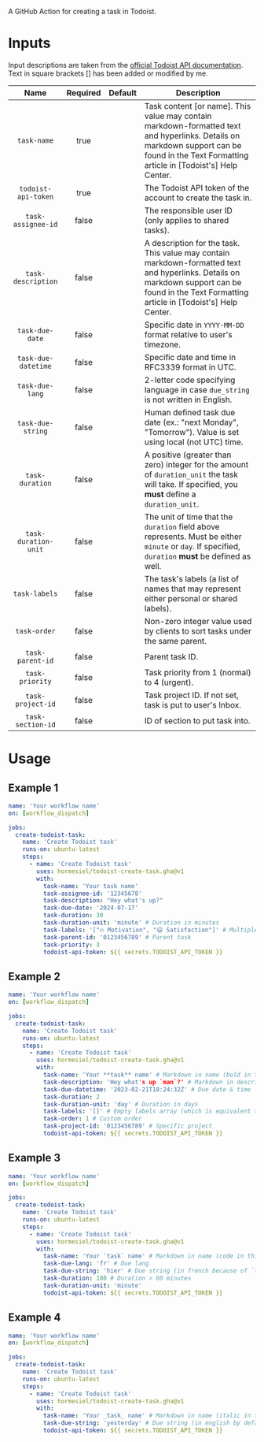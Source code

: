 A GitHub Action for creating a task in Todoist.

# Inputs

Input descriptions are taken from the [official Todoist API documentation](https://developer.todoist.com/rest/v2/#create-a-new-task). Text in square brackets [] has been added or modified by me.

<!--(inputs-start)-->

| Name  | Required | Default | Description |
| :---: | :------: | :-----: | ----------- |
| `task-name` | true |  | Task content [or name]. This value may contain markdown-formatted text and hyperlinks. Details on markdown support can be found in the Text Formatting article in [Todoist's] Help Center. |
| `todoist-api-token` | true |  | The Todoist API token of the account to create the task in. |
| `task-assignee-id` | false |  | The responsible user ID (only applies to shared tasks). |
| `task-description` | false |  | A description for the task. This value may contain markdown-formatted text and hyperlinks. Details on markdown support can be found in the Text Formatting article in [Todoist's] Help Center. |
| `task-due-date` | false |  | Specific date in `YYYY-MM-DD` format relative to user's timezone. |
| `task-due-datetime` | false |  | Specific date and time in RFC3339 format in UTC. |
| `task-due-lang` | false |  | 2-letter code specifying language in case `due_string` is not written in English. |
| `task-due-string` | false |  | Human defined task due date (ex.: "next Monday", "Tomorrow"). Value is set using local (not UTC) time. |
| `task-duration` | false |  | A positive (greater than zero) integer for the amount of `duration_unit` the task will take. If specified, you **must** define a `duration_unit`. |
| `task-duration-unit` | false |  | The unit of time that the `duration` field above represents. Must be either `minute` or `day`. If specified, `duration` **must** be defined as well. |
| `task-labels` | false |  | The task's labels (a list of names that may represent either personal or shared labels). |
| `task-order` | false |  | Non-zero integer value used by clients to sort tasks under the same parent. |
| `task-parent-id` | false |  | Parent task ID. |
| `task-priority` | false |  | Task priority from 1 (normal) to 4 (urgent). |
| `task-project-id` | false |  | Task project ID. If not set, task is put to user's Inbox. |
| `task-section-id` | false |  | ID of section to put task into. |

<!--(inputs-end)-->

# Usage

## Example 1

```yml
name: 'Your workflow name'
on: [workflow_dispatch]

jobs:
  create-todoist-task:
    name: 'Create Todoist task'
    runs-on: ubuntu-latest
    steps:
      - name: 'Create Todoist task'
        uses: hormesiel/todoist-create-task.gha@v1
        with:
          task-name: 'Your task name'
          task-assignee-id: '12345678'
          task-description: "Hey what's up?"
          task-due-date: '2024-07-17'
          task-duration: 30
          task-duration-unit: 'minute' # Duration in minutes
          task-labels: '["🔥 Motivation", "😃 Satisfaction"]' # Multiple labels (JSON array between single quotes)
          task-parent-id: '0123456789' # Parent task
          task-priority: 3
          todoist-api-token: ${{ secrets.TODOIST_API_TOKEN }}
```

## Example 2

```yml
name: 'Your workflow name'
on: [workflow_dispatch]

jobs:
  create-todoist-task:
    name: 'Create Todoist task'
    runs-on: ubuntu-latest
    steps:
      - name: 'Create Todoist task'
        uses: hormesiel/todoist-create-task.gha@v1
        with:
          task-name: 'Your **task** name' # Markdown in name (bold in this case)
          task-description: 'Hey what's up `man`?' # Markdown in description (code in this case)
          task-due-datetime: '2023-02-21T18:24:32Z' # Due date & time
          task-duration: 2
          task-duration-unit: 'day' # Duration in days
          task-labels: '[]' # Empty labels array (which is equivalent to omitting this input)
          task-order: 1 # Custom order
          task-project-id: '0123456789' # Specific project
          todoist-api-token: ${{ secrets.TODOIST_API_TOKEN }}
```

## Example 3

```yml
name: 'Your workflow name'
on: [workflow_dispatch]

jobs:
  create-todoist-task:
    name: 'Create Todoist task'
    runs-on: ubuntu-latest
    steps:
      - name: 'Create Todoist task'
        uses: hormesiel/todoist-create-task.gha@v1
        with:
          task-name: 'Your `task` name' # Markdown in name (code in this case)
          task-due-lang: 'fr' # Due lang
          task-due-string: 'hier' # Due string (in french because of `task-due-lang`)
          task-duration: 180 # Duration > 60 minutes
          task-duration-unit: 'minute'
          todoist-api-token: ${{ secrets.TODOIST_API_TOKEN }}
```

## Example 4

```yml
name: 'Your workflow name'
on: [workflow_dispatch]

jobs:
  create-todoist-task:
    name: 'Create Todoist task'
    runs-on: ubuntu-latest
    steps:
      - name: 'Create Todoist task'
        uses: hormesiel/todoist-create-task.gha@v1
        with:
          task-name: 'Your _task_ name' # Markdown in name (italic in this case)
          task-due-string: 'yesterday' # Due string (in english by default)
          todoist-api-token: ${{ secrets.TODOIST_API_TOKEN }}
```
